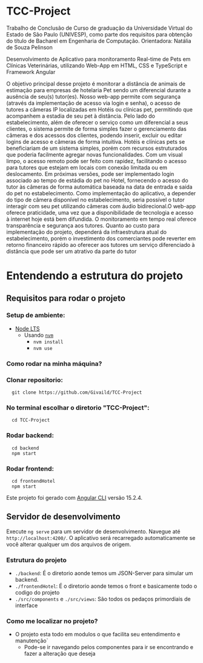 # TCC-Project

Trabalho de Conclusão de Curso de graduação
da Universidade Virtual do Estado de São
Paulo (UNIVESP), como parte dos requisitos
para obtenção do título de Bacharel em
Engenharia de Computação.
Orientadora: Natália de Souza Pelinson

Desenvolvimento de Aplicativo para monitoramento Real-time
de Pets em Clínicas Veterinárias, utilizando Web-App em HTML, CSS
e TypeScript e Framework Angular


O objetivo principal desse projeto é  monitorar a
distância de animais de estimação para empresas de hotelaria Pet sendo um diferencial
durante a ausência de seu(s) tutor(es). Nosso web-app permite com 
segurança (através da implementação de acesso via login e senha), o acesso de tutores a 
câmeras IP localizadas em Hotéis ou clínicas pet, permitindo que acompanhem a estadia de 
seu pet à distância. Pelo lado do estabelecimento, além de oferecer o serviço como um 
diferencial a seus clientes, o sistema permite de forma simples fazer o gerenciamento das 
câmeras e dos acessos dos clientes, podendo inserir, excluir ou editar logins de acesso e
câmeras de forma intuitiva. Hotéis e clínicas pets se beneficiariam de um sistema simples, 
porém com recursos estruturados que poderia facilmente agregar novas funcionalidades. 
Com um visual limpo, o acesso remoto pode ser feito com rapidez, facilitando o acesso 
para tutores que estejam em locais com conexão limitada ou em deslocamento.
Em próximas versões, pode ser implementado login associado ao tempo de estádia do pet 
no Hotel, fornecendo o acesso do tutor às câmeras de forma automática baseada na data de 
entrada e saída do pet no estabelecimento.
Como implementação do aplicativo, a depender do tipo de câmera disponível no 
estabelecimento, seria possível o tutor interagir com seu pet utilizando câmeras com áudio 
bidirecional.O web-app oferece praticidade, uma vez que a 
disponibilidade de tecnologia e acesso à internet hoje está bem difundida. O monitoramento 
em tempo real oferece transparência e segurança aos tutores. Quanto ao custo para 
implementação do projeto, dependerá da infraestrutura atual do estabelecimento, porém o 
investimento dos comerciantes pode reverter em retorno financeiro rápido ao oferecer aos 
tutores um serviço diferenciado à distância que pode ser um atrativo da parte do tutor

# Entendendo a estrutura do projeto

## Requisitos para rodar o projeto

### Setup de ambiente:

- [Node LTS](https://nodejs.org/en)
  - Usando [`nvm`](https://github.com/nvm-sh/nvm)
    - `nvm install`
    - `nvm use`

### Como rodar na minha máquina?

### Clonar repositorio:
```console
  git clone https://github.com/Givaild/TCC-Project 
```

### No terminal escolhar o diretorio "TCC-Project":
```console
  cd TCC-Project
```

### Rodar backend:
```console
  cd backend
  npm start
```

### Rodar frontend:

```console
  cd frontendHotel
  npm start
```

Este projeto foi gerado com [Angular CLI](https://github.com/angular/angular-cli) versão 15.2.4.

## Servidor de desenvolvimento

Execute `ng serve` para um servidor de desenvolvimento. Navegue até `http://localhost:4200/`. O aplicativo será recarregado automaticamente se você alterar qualquer um dos arquivos de origem.

### Estrutura do projeto

- `./backend`: É o diretorio aonde temos um JSON-Server para simular um backend.
- `./frontendHotel`: É o diretorio aonde temos o front e basicamente todo o codigo do projeto
- `./src/components` e `./src/views`: São todos os pedaços primordiais de interface
 

### Como me localizar no projeto?

- O projeto esta todo em modulos o que facilita seu entendimento e manutenção`
   - Pode-se  ir navegando pelos componentes para ir se encontrando e fazer a alteração que deseja




